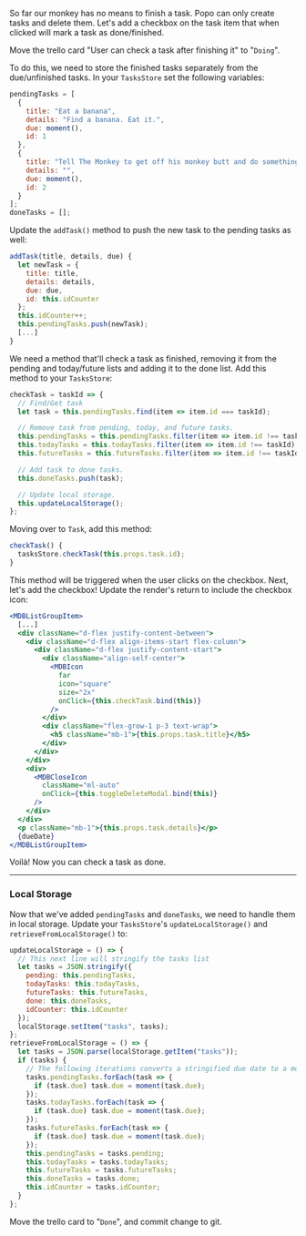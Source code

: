 So far our monkey has no means to finish a task. Popo can only create tasks and delete them. Let's add a checkbox on the task item that when clicked will mark a task as done/finished.

Move the trello card "User can check a task after finishing it" to "`Doing`".

To do this, we need to store the finished tasks separately from the due/unfinished tasks. In your `TasksStore` set the following variables:

```jsx
pendingTasks = [
  {
    title: "Eat a banana",
    details: "Find a banana. Eat it.",
    due: moment(),
    id: 1
  },
  {
    title: "Tell The Monkey to get off his monkey butt and do something.",
    details: "",
    due: moment(),
    id: 2
  }
];
doneTasks = [];
```

Update the `addTask()` method to push the new task to the pending tasks as well:

```jsx
addTask(title, details, due) {
  let newTask = {
    title: title,
    details: details,
    due: due,
    id: this.idCounter
  };
  this.idCounter++;
  this.pendingTasks.push(newTask);
  [...]
}
```

We need a method that'll check a task as finished, removing it from the pending and today/future lists and adding it to the done list. Add this method to your `TasksStore`:

```jsx
checkTask = taskId => {
  // Find/Get task
  let task = this.pendingTasks.find(item => item.id === taskId);

  // Remove task from pending, today, and future tasks.
  this.pendingTasks = this.pendingTasks.filter(item => item.id !== taskId);
  this.todayTasks = this.todayTasks.filter(item => item.id !== taskId);
  this.futureTasks = this.futureTasks.filter(item => item.id !== taskId);

  // Add task to done tasks.
  this.doneTasks.push(task);

  // Update local storage.
  this.updateLocalStorage();
};
```

Moving over to `Task`, add this method:

```jsx
checkTask() {
  tasksStore.checkTask(this.props.task.id);
}
```

This method will be triggered when the user clicks on the checkbox. Next, let's add the checkbox! Update the render's return to include the checkbox icon:

```jsx
<MDBListGroupItem>
  [...]
  <div className="d-flex justify-content-between">
    <div className="d-flex align-items-start flex-column">
      <div className="d-flex justify-content-start">
        <div className="align-self-center">
          <MDBIcon
            far
            icon="square"
            size="2x"
            onClick={this.checkTask.bind(this)}
          />
        </div>
        <div className="flex-grow-1 p-3 text-wrap">
          <h5 className="mb-1">{this.props.task.title}</h5>
        </div>
      </div>
    </div>
    <div>
      <MDBCloseIcon
        className="ml-auto"
        onClick={this.toggleDeleteModal.bind(this)}
      />
    </div>
  </div>
  <p className="mb-1">{this.props.task.details}</p>
  {dueDate}
</MDBListGroupItem>
```

Voilà! Now you can check a task as done.

---

### Local Storage

Now that we've added `pendingTasks` and `doneTasks`, we need to handle them in local storage. Update your `TasksStore`'s `updateLocalStorage()` and `retrieveFromLocalStorage()` to:

```jsx
updateLocalStorage = () => {
  // This next line will stringify the tasks list
  let tasks = JSON.stringify({
    pending: this.pendingTasks,
    todayTasks: this.todayTasks,
    futureTasks: this.futureTasks,
    done: this.doneTasks,
    idCounter: this.idCounter
  });
  localStorage.setItem("tasks", tasks);
};
retrieveFromLocalStorage = () => {
  let tasks = JSON.parse(localStorage.getItem("tasks"));
  if (tasks) {
    // The following iterations converts a stringified due date to a moment object.
    tasks.pendingTasks.forEach(task => {
      if (task.due) task.due = moment(task.due);
    });
    tasks.todayTasks.forEach(task => {
      if (task.due) task.due = moment(task.due);
    });
    tasks.futureTasks.forEach(task => {
      if (task.due) task.due = moment(task.due);
    });
    this.pendingTasks = tasks.pending;
    this.todayTasks = tasks.todayTasks;
    this.futureTasks = tasks.futureTasks;
    this.doneTasks = tasks.done;
    this.idCounter = tasks.idCounter;
  }
};
```

Move the trello card to "`Done`", and commit change to git.
